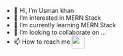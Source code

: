 - 👋 Hi, I’m Usman khan
- 👀 I’m interested in MERN Stack 
- 🌱 I’m currently learning MERN Stack
- 💞️ I’m looking to collaborate on ...
- 📫 How to reach me <a href="linkedin.com/in/usman-khan-3b89011bb" target="blank"><img align="center" src="https://res.cloudinary.com/dp0nxa8se/image/upload/v1669257120/linkedin_sh9i0o.png" height="30" />

<!---
usmankhan76/usmankhan76 is a ✨ special ✨ repository because its `README.md` (this file) appears on your GitHub profile.
You can click the Preview link to take a look at your changes.
--->
